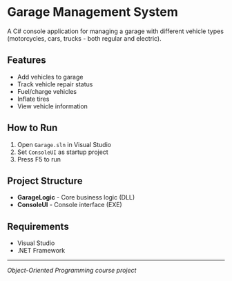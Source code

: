 # Garage Management System

A C# console application for managing a garage with different vehicle types (motorcycles, cars, trucks - both regular and electric).

## Features

- Add vehicles to garage
- Track vehicle repair status  
- Fuel/charge vehicles
- Inflate tires
- View vehicle information

## How to Run

1. Open `Garage.sln` in Visual Studio
2. Set `ConsoleUI` as startup project
3. Press F5 to run

## Project Structure

- **GarageLogic** - Core business logic (DLL)
- **ConsoleUI** - Console interface (EXE)

## Requirements

- Visual Studio
- .NET Framework

---

*Object-Oriented Programming course project*
